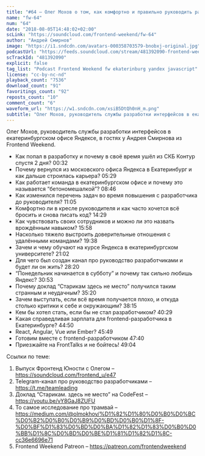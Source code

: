 ```yaml
---
title: "#64 – Олег Мохов о том, как комфортно и правильно руководить разработчиками"
name: "fw-64"
num: "64"
date: "2018-08-05T14:48:02+02:00"
scLink: "https://soundcloud.com/frontend-weekend/fw-64"
author: "Андрей Смирнов"
image: "https://i1.sndcdn.com/avatars-000358703579-bnobxj-original.jpg"
podcastUrl: "https://feeds.soundcloud.com/stream/481392090-frontend-weekend-fw-64.m4a"
scTrackId: "481392090"
explicit: false
tag_list: "Podcast Frontend Weekend fw ekaterinburg yandex javascript"
license: "cc-by-nc-nd"
playback_count: "7536"
download_count: "91"
favoritings_count: "92"
reposts_count: "10"
comment_count: "6"
waveform_url: "https://w1.sndcdn.com/xsiB5DtQh0nH_m.png"
subtitle: "Олег Мохов, руководитель службы разработки интерфейсов в екатеринбургском офисе Яндексе, в гостях у Андрея Смирнова из Frontend Weekend. "
---
```


Олег Мохов, руководитель службы разработки интерфейсов в екатеринбургском офисе Яндексе, в гостях у Андрея Смирнова из Frontend Weekend.

- Как попал в разработку и почему в своё время ушёл из СКБ Контур спустя 2 дня? <timecode sec="32">00:32</timecode>
- Почему вернулся из московского офиса Яндекса в Екатеринбург и как дальше строилась карьера? <timecode sec="329">05:29</timecode>
- Как работает команда в екатеринбургском офисе и почему это называется “бетономешалкой”? <timecode sec="526">08:46</timecode>
- Как изменился перечень задач во время повышения с разработчика до руководителя? <timecode sec="665">11:05</timecode>
- Комфортно ли в кресле руководителя и как часто хочется всё бросить и снова писать код? <timecode sec="869">14:29</timecode>
- Как чувствовать своих сотрудников и можно ли это назвать врождённым навыком? <timecode sec="958">15:58</timecode>
- Насколько тяжело выстроить доверительные отношения с удалёнными командами? <timecode sec="1178">19:38</timecode>
- Зачем и чему обучают на курсе Яндекса в екатеринбургском университете? <timecode sec="1262">21:02</timecode>
- Для чего был создан канал про руководство разработчиками и будет ли он жить? <timecode sec="1700">28:20</timecode>
- “Понедельник начинается в субботу” и почему так сильно любишь Яндекс? <timecode sec="1853">30:53</timecode>
- Почему доклад “Старикам здесь не место” получился таким странным и неудачным? <timecode sec="2120">35:20</timecode>
- Зачем выступать, если всё время получается плохо, и откуда столько критики к себе и окружающим? <timecode sec="2295">38:15</timecode>
- Кем бы хотел стать, если бы не стал разработчиком? <timecode sec="2429">40:29</timecode>
- Какая справедливая зарплата для frontend-разработчика в Екатеринбурге? <timecode sec="2690">44:50</timecode>
- React, Angular, Vue или Ember? <timecode sec="2749">45:49</timecode>
- Готовим вместе с frontend-разработчиком <timecode sec="2860">47:40</timecode>
- Приезжайте на FrontTalks и не бойтесь! <timecode sec="2944">49:04</timecode>

Ссылки по теме:

1. Выпуск Фронтенд Юности с Олегом – <https://soundcloud.com/frontend_u/e47>
2. Telegram-канал про руководство разработчиками – <https://t.me/teamleading>
3. Доклад “Старикам. здесь не место” на CodeFest – <https://youtu.be/vY8GaJ8ZUFU>
4. То самое исследование про трамвай – <https://medium.com/@olmokhov/%D1%82%D1%80%D0%B0%D0%BC%D0%B2%D0%B0%D0%B9%D0%BD%D0%B0%D1%8F-%D0%BF%D1%83%D0%BD%D0%BA%D1%82%D1%83%D0%B0%D0%BB%D1%8C%D0%BD%D0%BE%D1%81%D1%82%D1%8C-cc36e6696e71>
5. Frontend Weekend Patreon – <https://patreon.com/frontendweekend>

